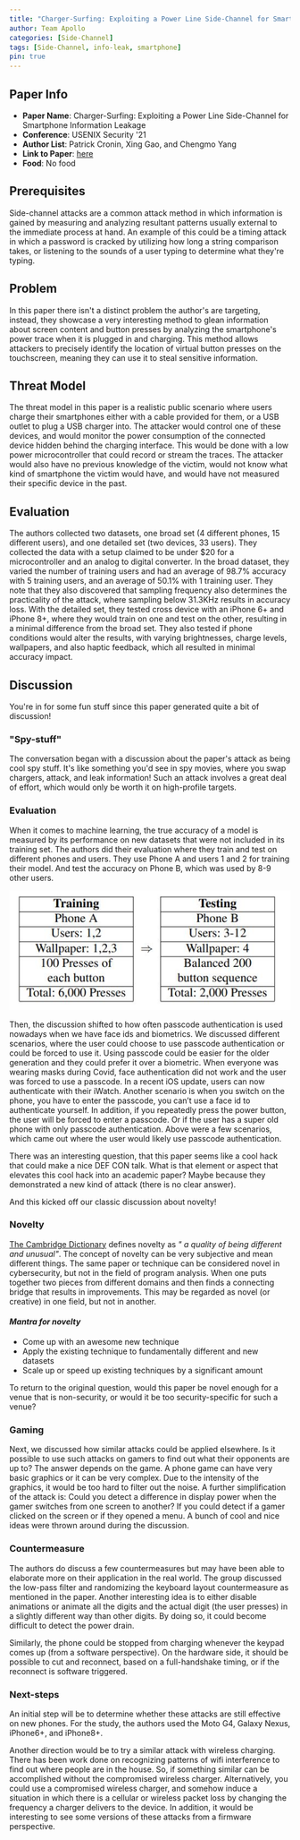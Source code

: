 ```yaml
---
title: "Charger-Surfing: Exploiting a Power Line Side-Channel for Smartphone Information Leakage"
author: Team Apollo
categories: [Side-Channel]
tags: [Side-Channel, info-leak, smartphone]
pin: true
---
```


## Paper Info
- **Paper Name**: Charger-Surfing: Exploiting a Power Line Side-Channel for Smartphone Information Leakage
- **Conference**: USENIX Security '21
- **Author List**: Patrick Cronin, Xing Gao, and Chengmo Yang
- **Link to Paper**: [here](https://www.usenix.org/system/files/sec21-cronin.pdf)
- **Food**: No food

## Prerequisites
Side-channel attacks are a common attack method in which information is gained by measuring and analyzing resultant patterns usually external to the immediate process at hand. An example of this could be a timing attack in which a password is cracked by utilizing how long a string comparison takes, or listening to the sounds of a user typing to determine what they're typing.

## Problem
In this paper there isn't a distinct problem the author's are targeting, instead, they showcase a very interesting method to glean information about screen content and button presses by analyzing the smartphone's power trace when it is plugged in and charging.
This method allows attackers to precisely identify the location of virtual button presses on the touchscreen, meaning they can use it to steal sensitive information.

## Threat Model
The threat model in this paper is a realistic public scenario where users charge their smartphones either with a cable provided for them, or a USB outlet to plug a USB charger into.
The attacker would control one of these devices, and would monitor the power consumption of the connected device hidden behind the charging interface. This would be done with a low power microcontroller that could record or stream the traces.
The attacker would also have no previous knowledge of the victim, would not know what kind of smartphone the victim would have, and would have not measured their specific device in the past.

## Evaluation
The authors collected two datasets, one broad set (4 different phones, 15 different users), and one detailed set (two devices, 33 users). They collected the data with a setup claimed to be under $20 for a microcontroller and an analog to digital converter.
In the broad dataset, they varied the number of training users and had an average of 98.7% accuracy with 5 training users, and an average of 50.1% with 1 training user.
They note that they also discovered that sampling frequency also determines the practicality of the attack, where sampling below 31.3KHz results in accuracy loss.
With the detailed set, they tested cross device with an iPhone 6+ and iPhone 8+, where they would train on one and test on the other, resulting in a minimal difference from the broad set. 
They also tested if phone conditions would alter the results, with varying brightnesses, charge levels, wallpapers, and also haptic feedback, which all resulted in minimal accuracy impact.

## Discussion
You're in for some fun stuff since this paper generated quite a bit of discussion!

### "Spy-stuff"
The conversation began with a discussion about the paper's attack as being cool spy stuff.
It's like something you'd see in spy movies, where you swap chargers, attack, and leak information! Such an attack involves a great deal of effort, which would only be worth it on high-profile targets.


### Evaluation

When it comes to machine learning, the true accuracy of a model is measured by its performance on new datasets that were not included in its training set.
The authors did their evaluation where they train and test on different phones and users.
They use Phone A and users 1 and 2 for training their model. 
And test the accuracy on Phone B, which was used by 8-9 other users.

![](/assets/img/2021-11-03-charger-surfing/1.JPG)

Then, the discussion shifted to how often passcode authentication is used nowadays when we have face ids and biometrics.
We discussed different scenarios, where the user could choose to use passcode authentication or could be forced to use it.
Using passcode could be easier for the older generation and they could prefer it over a biometric.
When everyone was wearing masks during Covid, face authentication did not work and the user was forced to use a passcode. 
In a recent iOS update, users can now authenticate with their iWatch.
Another scenario is when you switch on the phone, you have to enter the passcode, you can’t use a face id to authenticate yourself. 
In addition, if you repeatedly press the power button, the user will be forced to enter a passcode.
Or if the user has a super old phone with only passcode authentication.
Above were a few scenarios, which came out where the user would likely use passcode authentication.

There was an interesting question, that this paper seems like a cool hack that could make a nice DEF CON talk. 
What is that element or aspect that elevates this cool hack into an academic paper?
Maybe because they demonstrated a new kind of attack (there is no clear answer).

And this kicked off our classic discussion about novelty!

### Novelty
[The Cambridge Dictionary](https://dictionary.cambridge.org/us/dictionary/english/novelty) defines novelty as _" a quality of being different and unusual"_.
The concept of novelty can be very subjective and mean different things.
The same paper or technique can be considered novel in cybersecurity, but not in the field of program analysis.
When one puts together two pieces from different domains and then finds a connecting bridge that results in improvements. This may be regarded as novel (or creative) in one field, but not in another.

#### _Mantra for novelty_
- Come up with an awesome new technique 
- Apply the existing technique to fundamentally different and new datasets
- Scale up or speed up existing techniques by a significant amount

To return to the original question, would this paper be novel enough for a venue that is non-security, or would it be too security-specific for such a venue?

### Gaming
Next, we discussed how similar attacks could be applied elsewhere. 
Is it possible to use such attacks on gamers to find out what their opponents are up to?
The answer depends on the game. A phone game can have very basic graphics or it can be very complex.
Due to the intensity of the graphics, it would be too hard to filter out the noise. 
A further simplification of the attack is: Could you detect a difference in display power when the gamer switches from one screen to another?
If you could detect if a gamer clicked on the screen or if they opened a menu.
A bunch of cool and nice ideas were thrown around during the discussion. 


### Countermeasure
The authors do discuss a few countermeasures but may have been able to elaborate more on their application in the real world.
The group discussed the low-pass filter and randomizing the keyboard layout countermeasure as mentioned in the paper. 
Another interesting idea is to either disable animations or animate all the digits and the actual digit (the user presses) in a slightly different way than other digits.
By doing so, it could become difficult to detect the power drain. 

Similarly, the phone could be stopped from charging whenever the keypad comes up (from a software perspective).
On the hardware side, it should be possible to cut and reconnect, based on a full-handshake timing, or if the reconnect is software triggered.


### Next-steps
An initial step will be to determine whether these attacks are still effective on new phones.
For the study, the authors used the Moto G4, Galaxy Nexus, iPhone6+, and iPhone8+.

Another direction would be to try a similar attack with wireless charging.
There has been work done on recognizing patterns of wifi interference to find out where people are in the house. 
So, if something similar can be accomplished without the compromised wireless charger.
Alternatively, you could use a compromised wireless charger, and somehow induce a situation in which there is a cellular or wireless packet loss by changing the frequency a charger delivers to the device. 
In addition, it would be interesting to see some versions of these attacks from a firmware perspective.
